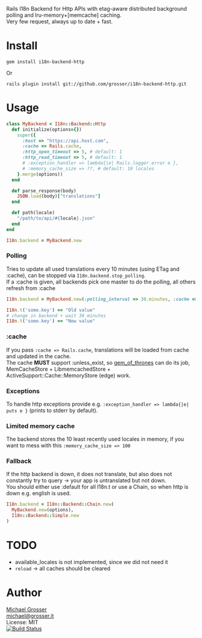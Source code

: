 Rails I18n Backend for Http APIs with etag-aware distributed background polling and lru-memory+[memcache] caching.<br/>
Very few request, always up to date + fast.

Install
=======

    gem install i18n-backend-http
Or

    rails plugin install git://github.com/grosser/i18n-backend-http.git

Usage
=====

```Ruby
class MyBackend < I18n::Backend::Http
  def initialize(options={})
    super({
      :host => "https://api.host.com",
      :cache => Rails.cache,
      :http_open_timeout => 5, # default: 1
      :http_read_timeout => 5, # default: 1
      # :exception_handler => lambda{|e| Rails.logger.error e },
      # :memory_cache_size => ??, # default: 10 locales
    }.merge(options))
  end

  def parse_response(body)
    JSON.load(body)["translations"]
  end

  def path(locale)
    "/path/to/api/#{locale}.json"
  end
end

I18n.backend = MyBackend.new
```

### Polling
Tries to update all used translations every 10 minutes (using ETag and :cache), can be stopped via `I18n.backend.stop_polling`.<br/>
If a :cache is given, all backends pick one master to do the polling, all others refresh from :cache

```Ruby
I18n.backend = MyBackend.new(:polling_interval => 30.minutes, :cache => Rails.cache)

I18n.t('some.key') == "Old value"
# change in backend + wait 30 minutes
I18n.t('some.key') == "New value"
```

### :cache
If you pass `:cache => Rails.cache`, translations will be loaded from cache and updated in the cache.<br/>
The cache **MUST** support :unless_exist, so [gem_of_thrones](https://github.com/grosser/gem_of_thrones) can do its job,<br/>
MemCacheStore + LibmemcachedStore + ActiveSupport::Cache::MemoryStore (edge) work.

### Exceptions
To handle http exceptions provide e.g. `:exception_handler => lambda{|e| puts e }` (prints to stderr by default).

### Limited memory cache
The backend stores the 10 least recently used locales in memory, if you want to mess with this `:memory_cache_size => 100`

### Fallback
If the http backend is down, it does not translate, but also does not constantly try to query -> your app is untranslated but not down.</br>
You should either use :default for all I18n.t or use a Chain, so when http is down e.g. english is used.

```Ruby
I18n.backend = I18n::Backend::Chain.new(
  MyBackend.new(options),
  I18n::Backend::Simple.new
)
```


TODO
====
 - available_locales is not implemented, since we did not need it
 - `reload` -> all caches should be cleared

Author
======
[Michael Grosser](http://grosser.it)<br/>
michael@grosser.it<br/>
License: MIT<br/>
[![Build Status](https://secure.travis-ci.org/grosser/i18n-backend-http.png)](http://travis-ci.org/grosser/i18n-backend-http)
